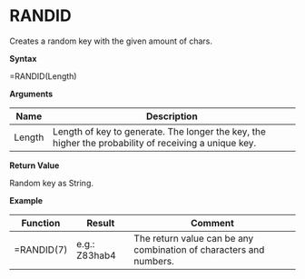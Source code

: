 # RANDID

Creates a random key with the given amount of chars.

**Syntax**

=RANDID(Length)

**Arguments**

| Name   | Description                                                                                          |
|--------|------------------------------------------------------------------------------------------------------|
| Length | Length of key to generate. The longer the key, the higher the probability of receiving a unique key. |

**Return Value**

Random key as String.

**Example**

| Function   | Result        | Comment                                                            |
|------------|---------------|--------------------------------------------------------------------|
| =RANDID(7) | e.g.: Z83hab4 | The return value can be any combination of characters and numbers. |
